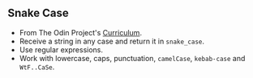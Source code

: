 ## Snake Case

- From The Odin Project's [Curriculum](https://www.theodinproject.com/courses/web-development-101/lessons/fundamentals-part-5).
- Receive a string in any case and return it in `snake_case`.
- Use regular expressions.
- Work with lowercase, caps, punctuation, `camelCase`, `kebab-case` and `WtF..CaSe`.